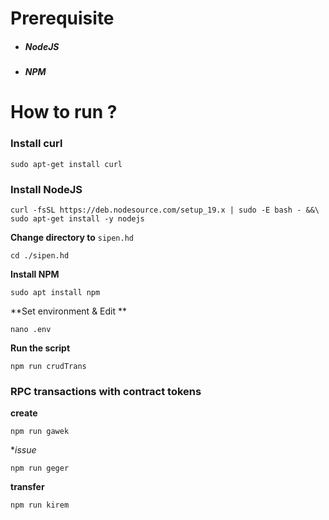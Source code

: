 # Prerequisite

- ##### NodeJS

- ##### NPM



# How to run ?

### Install curl
```shell
sudo apt-get install curl
```

### Install NodeJS
```shell
curl -fsSL https://deb.nodesource.com/setup_19.x | sudo -E bash - &&\
sudo apt-get install -y nodejs
```

**Change directory to** `sipen.hd`
```shell
cd ./sipen.hd
```

**Install NPM**
```shell
sudo apt install npm
```

**Set environment & Edit **
```
nano .env
```

**Run the script**
```
npm run crudTrans
```

### RPC transactions with contract tokens 

**create**
```
npm run gawek
```
**issue*
```
npm run geger
```
**transfer**
```
npm run kirem
```